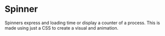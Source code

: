 # Spinner

Spinners express and loading time or display a counter of a process. This is made using just a CSS to create a visual and animation.
